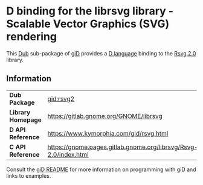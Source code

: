 # D binding for the librsvg library - Scalable Vector Graphics (SVG) rendering

This [Dub](https://dub.pm/) sub-package of [giD](https://gid.dub.pm) provides a [D language](https://www.dlang.org) binding to the [Rsvg 2.0](https://gitlab.gnome.org/GNOME/librsvg) library.

## Information

|     |     |
| --- | --- |
| **Dub Package**          | [gid:rsvg2](https://code.dlang.org/packages/gid%3Arsvg2)                         |
| **Library Homepage**     | https://gitlab.gnome.org/GNOME/librsvg                                           |
| **D API Reference**      | https://www.kymorphia.com/gid/rsvg.html                                          |
| **C API Reference**      | https://gnome.pages.gitlab.gnome.org/librsvg/Rsvg-2.0/index.html                 |

Consult the [giD README](https://github.com/Kymorphia/gid) for more information on programming with giD and links to examples.
